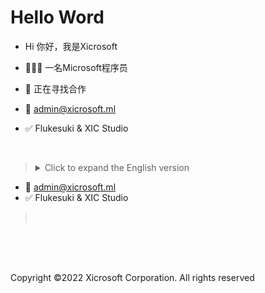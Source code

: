 # Hello Word

- Hi 你好，我是Xicrosoft

- 👨🏻‍💻 一名Microsoft程序员
- 🤝 正在寻找合作
- 📧 admin@xicrosoft.ml
- ✅ Flukesuki & XIC Studio

<br/>

><details> <summary>Click to expand the English version</summary>
>
>- Hi, I’m Xicrosoft
>
>- 👨🏻‍💻 a Xicrosoft programmer
>- 🤝 Looking for cooperation
- 📧 admin@xicrosoft.ml
- ✅ Flukesuki & XIC Studio
>
><br/>
>
<br>
<br>
<br>

Copyright ©2022 Xicrosoft Corporation. All rights reserved
